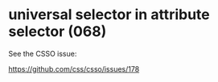 # universal selector in attribute selector (068)

See the CSSO issue:

https://github.com/css/csso/issues/178
